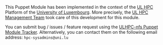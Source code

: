 This Puppet Module has been implemented in the context of the [UL HPC](http://hpc.uni.lu) Platform of the [University of Luxembourg](http://www.uni.lu).
More precisely, the [UL HPC Management Team](https://hpc.uni.lu/about/team.html#system-administrators) took care of this development for this module.

You can submit bug / issues / feature request using the [ULHPC-nfs Puppet Module Tracker](https://github.com/ULHPC/puppet-nfs/issues). 
Alternatively, you can contact them on the following email address: `hpc-sysadmins@uni.lu`





